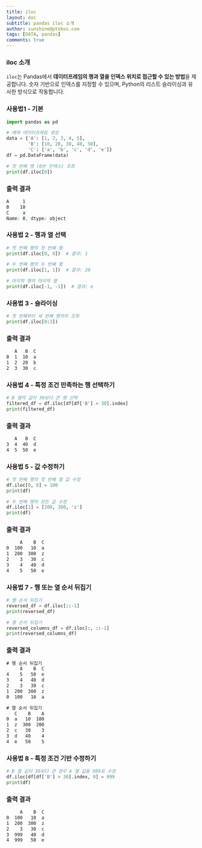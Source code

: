 ```yaml
---
title: iloc
layout: doc
subtitle: pandas iloc 소개
author: sunshine@ptokos.com
tags: [DATA, pandas]
comments: true
---
```


### iloc 소개
`iloc`는 Pandas에서 **데이터프레임의 행과 열을 인덱스 위치로 접근할 수 있는 방법**을 제공합니다. 
숫자 기반으로 인덱스를 지정할 수 있으며, Python의 리스트 슬라이싱과 유사한 방식으로 작동합니다.

### 사용법1 - 기본
```python
import pandas as pd

# 예제 데이터프레임 생성
data = {'A': [1, 2, 3, 4, 5],
        'B': [10, 20, 30, 40, 50],
        'C': ['a', 'b', 'c', 'd', 'e']}
df = pd.DataFrame(data)

# 첫 번째 행 (0번 인덱스) 조회
print(df.iloc[0])
```

### 출력 결과
``` css
A     1
B    10
C     a
Name: 0, dtype: object
```

### 사용법 2 - 행과 열 선택
```python
# 첫 번째 행의 첫 번째 열
print(df.iloc[0, 0])  # 결과: 1

# 두 번째 행의 두 번째 열
print(df.iloc[1, 1])  # 결과: 20

# 마지막 행의 마지막 열
print(df.iloc[-1, -1])  # 결과: e
```

### 사용법 3 - 슬라이싱
```python
# 첫 번째부터 세 번째 행까지 조회
print(df.iloc[0:3])
```

### 출력 결과
``` css
   A   B  C
0  1  10  a
1  2  20  b
2  3  30  c
```

### 사용법 4 - 특정 조건 만족하는 행 선택하기
```python
# B 열의 값이 30보다 큰 행 선택
filtered_df = df.iloc[df[df['B'] > 30].index]
print(filtered_df)
```

### 출력 결과
``` css
   A   B  C
3  4  40  d
4  5  50  e
```

### 사용법 5 - 값 수정하기
```python
# 첫 번째 행의 첫 번째 열 값 수정
df.iloc[0, 0] = 100
print(df)

# 두 번째 행의 모든 값 수정
df.iloc[1] = [200, 300, 'z']
print(df)
```

### 출력 결과
``` css
     A    B  C
0  100   10  a
1  200  300  z
2    3   30  c
3    4   40  d
4    5   50  e
```

### 사용법 7 - 행 또는 열 순서 뒤집기
```python
# 행 순서 뒤집기
reversed_df = df.iloc[::-1]
print(reversed_df)

# 열 순서 뒤집기
reversed_columns_df = df.iloc[:, ::-1]
print(reversed_columns_df)
```

### 출력 결과
``` css
# 행 순서 뒤집기
     A    B  C
4    5   50  e
3    4   40  d
2    3   30  c
1  200  300  z
0  100   10  a

# 열 순서 뒤집기
   C    B    A
0  a   10  100
1  z  300  200
2  c   30    3
3  d   40    4
4  e   50    5
```

### 사용법 8 - 특정 조건 기반 수정하기
```python
# B 열 값이 30보다 큰 경우 A 열 값을 999로 수정
df.iloc[df[df['B'] > 30].index, 0] = 999
print(df)
```

### 출력 결과
``` css
     A    B  C
0  100   10  a
1  200  300  z
2    3   30  c
3  999   40  d
4  999   50  e
```
